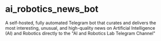 # ai_robotics_news_bot
A self-hosted, fully automated Telegram bot that curates and delivers the most interesting, unusual, and high-quality news on Artificial Intelligence (AI) and Robotics directly to the "AI and Robotics Lab Telegram Channel"
